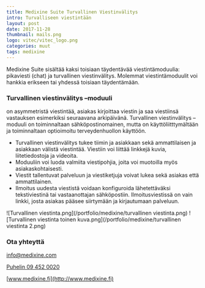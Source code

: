```yaml
---
title: Medixine Suite Turvallinen Viestinvälitys
intro: Turvalliseen viestintään
layout: post
date: 2017-11-28
thumbnail: mails.png
logo: vitec/vitec_logo.png
categories: muut
tags: medixine
---
```


Medixine Suite sisältää kaksi toisiaan täydentävää viestintämoduulia: pikaviesti (chat) ja turvallinen viestinvälitys. Molemmat viestintämoduulit voi hankkia erikseen tai yhdessä toisiaan täydentämään.

### Turvallinen viestinvälitys –moduuli 

on asymmetristä viestintää, asiakas kirjoittaa viestin ja saa viestiinsä vastauksen esimerkiksi seuraavana arkipäivänä. Turvallinen viestinvälitys –moduuli on toiminnaltaan sähköpostinomainen, mutta on käyttöliitttymältään ja toiminnaltaan optioimoitu terveydenhuollon käyttöön. 
- Turvallinen viestinvälitys tukee tiimin ja asiakkaan sekä ammattilaisen ja asiakkaan välistä viestintää. Viestiin voi liittää linkkejä kuvia, liitetiedostoja ja videoita. 
- Moduuliin voi luoda valmiita viestipohjia, joita voi muotoilla myös asiakaskohtaisesti. 
- Viestit tallentuvat palveluun ja viestiketjuja voivat lukea sekä asiakas että ammattilainen. 
- Ilmoitus uudesta viestistä voidaan konfiguroida lähetettäväksi tekstiviestinä tai vastaanottajan sähköpostiin. Ilmoitusviestissä on vain linkki, josta asiakas pääsee siirtymään ja kirjautumaan palveluun.

![Turvallinen viestinta.png](/portfolio/medixine/turvallinen viestinta.png)
![Turvallinen viestinta toinen kuva.png](/portfolio/medixine/turvallinen viestinta 2.png)

### Ota yhteyttä

[info@medixine.com](mailto://info@medixine.com)  

[Puhelin 09 452 0020](tel://+35894520020)  

[www.medixine.fi](http://www.medixine.fi)


